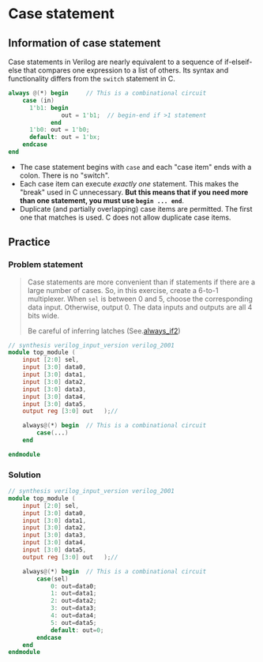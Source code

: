 # Case statement

## Information of case statement

Case statements in Verilog are nearly equivalent to a sequence of if-elseif-else that compares one expression to a list of others. Its syntax and functionality differs from the `switch` statement in C.



```verilog
always @(*) begin     // This is a combinational circuit
    case (in)
      1'b1: begin 
               out = 1'b1;  // begin-end if >1 statement
            end
      1'b0: out = 1'b0;
      default: out = 1'bx;
    endcase
end
```



- The case statement begins with `case` and each "case item" ends with a colon. There is no "switch".
- Each case item can execute *exactly one* statement. This makes the "break" used in C unnecessary. **But this means that if you need more than one statement, you must use `begin ... end`**.
- Duplicate (and partially overlapping) case items are permitted. The first one that matches is used. C does not allow duplicate case items.

## Practice

### Problem statement

> Case statements are more convenient than if statements if there are a large number of cases. So, in this exercise, create a 6-to-1 multiplexer. When `sel` is between 0 and 5, choose the corresponding data input. Otherwise, output 0. The data inputs and outputs are all 4 bits wide.
>
> Be careful of inferring latches (See.[always_if2](https://hdlbits.01xz.net/wiki/always_if2))

```verilog
// synthesis verilog_input_version verilog_2001
module top_module ( 
    input [2:0] sel, 
    input [3:0] data0,
    input [3:0] data1,
    input [3:0] data2,
    input [3:0] data3,
    input [3:0] data4,
    input [3:0] data5,
    output reg [3:0] out   );//

    always@(*) begin  // This is a combinational circuit
        case(...)
    end

endmodule
```

### Solution

```verilog
// synthesis verilog_input_version verilog_2001
module top_module ( 
    input [2:0] sel, 
    input [3:0] data0,
    input [3:0] data1,
    input [3:0] data2,
    input [3:0] data3,
    input [3:0] data4,
    input [3:0] data5,
    output reg [3:0] out   );//

    always@(*) begin  // This is a combinational circuit
        case(sel)
            0: out=data0;
            1: out=data1;
            2: out=data2;
            3: out=data3;
            4: out=data4;
            5: out=data5;
            default: out=0;
        endcase 
    end
endmodule
```